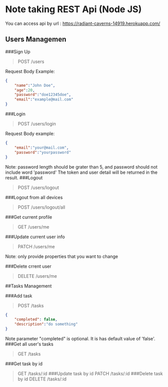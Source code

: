 # Note taking REST Api (Node JS)

You can access api by url : https://radiant-caverns-14919.herokuapp.com/ 

## Users Managemen

###Sign Up
>POST /users

Request Body Example:

```json
{
	"name":"John Doe",
	"age":20,
	"password":"doe12345doe",
	"email":"example@mail.com"
}
```

###Login
>POST /users/login

Request Body example:

```json
{
	"email":"your@mail.com",
	"password":"yourpassword"
}
```
Note: password length should be grater than 5, and password should not include word 'password'
The token and user detail will be returned
in the result.
###Logout
>POST /users/logout

###Logout from all devices
>POST /users/logout/all

###Get current profile
>GET /users/me

###Update current user info
>PATCH /users/me

Note: only provide properties that you want to change

###Delete crrent user
>DELETE /users/me

##Tasks Management

###Add task
>POST /tasks
```json
{
    "completed": false,
	"description":"do something"
}
```
Note parameter "completed" is optional.
It is has default value of 'false'.
###Get all user's tasks
>GET /tasks

###Get task by id
>GET /tasks/:id
###Update task by id
>PATCH /tasks/:id
###Delete task by id
>DELETE /tasks/:id

 